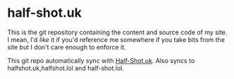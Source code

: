 half-shot.uk
============
This is the git repository containing the content and source code of my site.
I mean, I'd *like* it if you'd reference me somewhere if you take bits from the site but I don't care enough to enforce it.

This git repo automatically sync with [Half-Shot.uk](https://half-shot.uk).
Also syncs to halfshot.uk,halfshot.lol and half-shot.lol.
